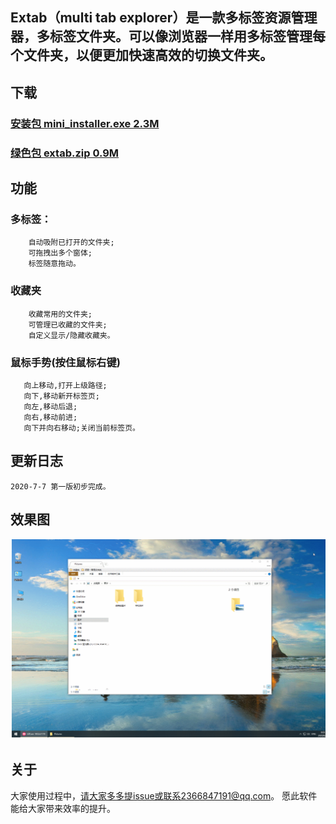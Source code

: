  ## Extab（multi tab explorer）是一款多标签资源管理器，多标签文件夹。可以像浏览器一样用多标签管理每个文件夹，以便更加快速高效的切换文件夹。
 
 ## 下载
   ### [安装包 mini_installer.exe 2.3M](https://github.com/lily-debug/extab/releases/download/1.0.0.2/mini_installer.exe)    
   ### [绿色包 extab.zip 0.9M](https://github.com/lily-debug/extab/releases/download/1.0.0.2/extab.zip)
   
   
 ## 功能 
   ### 多标签：
        自动吸附已打开的文件夹;
        可拖拽出多个窗体;
        标签随意拖动。
   ### 收藏夹
        收藏常用的文件夹;
        可管理已收藏的文件夹;
        自定义显示/隐藏收藏夹。
   ### 鼠标手势(按住鼠标右键)
       向上移动,打开上级路径; 
       向下,移动新开标签页;
       向左,移动后退;
       向右,移动前进;
       向下并向右移动;关闭当前标签页。
       
 ## 更新日志
    2020-7-7 第一版初步完成。
    
    
 ## 效果图
 ![image](https://github.com/lily-debug/extab/raw/master/GIF%202020-6-20%209-56-03.gif)
 ## 关于
   大家使用过程中，请大家多多提issue或联系2366847191@qq.com。
   愿此软件能给大家带来效率的提升。
   
